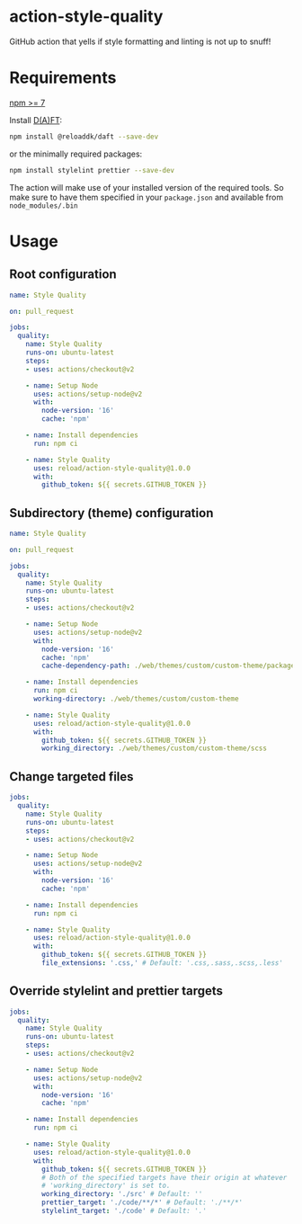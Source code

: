 # action-style-quality
GitHub action that yells if style formatting and linting is not up to snuff!

# Requirements

[npm >= 7](https://github.blog/2021-02-02-npm-7-is-now-generally-available/)

Install [D(A)FT](https://github.com/reload/daft):

```sh
npm install @reloaddk/daft --save-dev
```

or the minimally required packages:

```sh
npm install stylelint prettier --save-dev
```

The action will make use of your installed version of the required tools.
So make sure to have them specified in your `package.json` and available from
`node_modules/.bin`

# Usage

## Root configuration

```yaml
name: Style Quality

on: pull_request

jobs:
  quality:
    name: Style Quality
    runs-on: ubuntu-latest
    steps:
    - uses: actions/checkout@v2

    - name: Setup Node
      uses: actions/setup-node@v2
      with:
        node-version: '16'
        cache: 'npm'

    - name: Install dependencies
      run: npm ci

    - name: Style Quality
      uses: reload/action-style-quality@1.0.0
      with:
        github_token: ${{ secrets.GITHUB_TOKEN }}
```

## Subdirectory (theme) configuration

```yaml
name: Style Quality

on: pull_request

jobs:
  quality:
    name: Style Quality
    runs-on: ubuntu-latest
    steps:
    - uses: actions/checkout@v2

    - name: Setup Node
      uses: actions/setup-node@v2
      with:
        node-version: '16'
        cache: 'npm'
        cache-dependency-path: ./web/themes/custom/custom-theme/package-lock.json

    - name: Install dependencies
      run: npm ci
      working-directory: ./web/themes/custom/custom-theme

    - name: Style Quality
      uses: reload/action-style-quality@1.0.0
      with:
        github_token: ${{ secrets.GITHUB_TOKEN }}
        working_directory: ./web/themes/custom/custom-theme/scss
```

## Change targeted files

```yaml
jobs:
  quality:
    name: Style Quality
    runs-on: ubuntu-latest
    steps:
    - uses: actions/checkout@v2

    - name: Setup Node
      uses: actions/setup-node@v2
      with:
        node-version: '16'
        cache: 'npm'

    - name: Install dependencies
      run: npm ci

    - name: Style Quality
      uses: reload/action-style-quality@1.0.0
      with:
        github_token: ${{ secrets.GITHUB_TOKEN }}
        file_extensions: '.css,' # Default: '.css,.sass,.scss,.less'
```

## Override stylelint and prettier targets

```yaml
jobs:
  quality:
    name: Style Quality
    runs-on: ubuntu-latest
    steps:
    - uses: actions/checkout@v2

    - name: Setup Node
      uses: actions/setup-node@v2
      with:
        node-version: '16'
        cache: 'npm'

    - name: Install dependencies
      run: npm ci

    - name: Style Quality
      uses: reload/action-style-quality@1.0.0
      with:
        github_token: ${{ secrets.GITHUB_TOKEN }}
        # Both of the specified targets have their origin at whatever
        # 'working_directory' is set to.
        working_directory: './src' # Default: ''
        prettier_target: './code/**/*' # Default: './**/*'
        stylelint_target: './code' # Default: '.'
```
